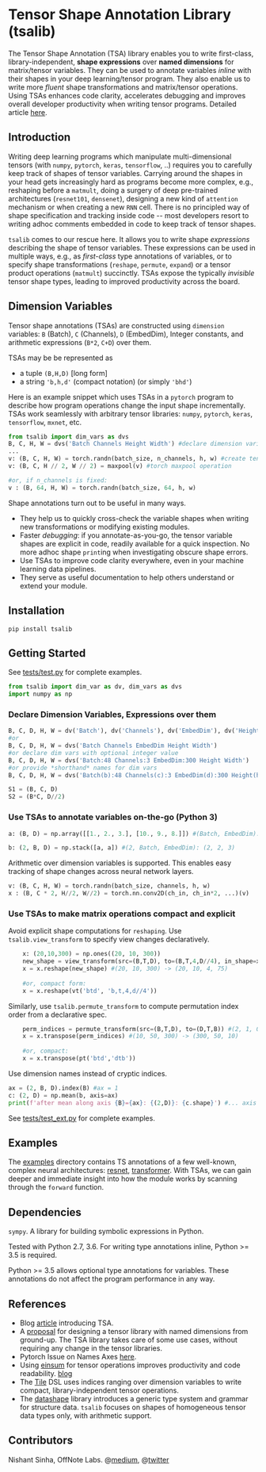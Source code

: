 # Tensor Shape Annotation Library (tsalib)

The Tensor Shape Annotation (TSA) library enables you to write first-class, library-independent, **shape expressions** over **named dimensions** for matrix/tensor variables.
They can be used to annotate variables *inline* with their shapes in your deep learning/tensor program.
They also enable us to write more *fluent* shape transformations and matrix/tensor operations. Using TSAs enhances code clarity, accelerates debugging and improves overall developer productivity when writing tensor programs. 
Detailed article [here](https://medium.com/@ekshakhs/introducing-tensor-shape-annotation-library-tsalib-963b5b13c35b).

## Introduction

Writing deep learning programs which manipulate multi-dimensional tensors (with `numpy`, `pytorch`, `keras`, `tensorflow`, ..) requires you to carefully keep track of shapes of tensor variables. Carrying around the shapes in your head gets increasingly hard as programs become more complex, e.g., reshaping before a `matmult`, doing a surgery of deep pre-trained architectures (`resnet101`, `densenet`), designing a new kind of `attention` mechanism or when creating a new `RNN` cell. There is no principled way of shape specification and tracking inside code -- most developers resort to writing adhoc comments embedded in code to keep track of tensor shapes.

`tsalib` comes to our rescue here. It allows you to write shape *expressions* describing the shape of tensor variables. These expressions can be used in multiple ways, e.g., as *first-class* type annotations of variables, or to specify shape transformations (`reshape`, `permute`, `expand`) or a tensor product operations (`matmult`) succinctly. TSAs expose the typically *invisible* tensor shape types, leading to improved productivity across the board. 

## Dimension Variables

Tensor shape annotations (TSAs) are constructed using `dimension` variables: `B` (Batch), `C` (Channels), `D` (EmbedDim), Integer constants, and arithmetic expressions (`B*2`, `C+D`) over them. 

TSAs may be be represented as
* a tuple `(B,H,D)` [long form]
* a string `'b,h,d'` (compact notation) (or simply `'bhd'`)

Here is an example snippet which uses TSAs in a `pytorch` program to describe how program operations change the input shape incrementally. TSAs work seamlessly with arbitrary tensor libraries:  `numpy`, `pytorch`, `keras`, `tensorflow`, `mxnet`, etc.

```python
from tsalib import dim_vars as dvs
B, C, H, W = dvs('Batch Channels Height Width') #declare dimension variables
...
v: (B, C, H, W) = torch.randn(batch_size, n_channels, h, w) #create tensor
v: (B, C, H // 2, W // 2) = maxpool(v) #torch maxpool operation

#or, if n_channels is fixed:
v : (B, 64, H, W) = torch.randn(batch_size, 64, h, w)

``` 

Shape annotations turn out to be useful in many ways. 
* They help us to quickly cross-check the variable shapes when writing new transformations or modifying existing modules.
* Faster *debugging*: if you annotate-as-you-go, the tensor variable shapes are explicit in code, readily available for a quick inspection. No more adhoc shape `print`ing when investigating obscure shape errors. 
* Use TSAs to improve code clarity everywhere, even in your machine learning data pipelines.
* They serve as useful documentation to help others understand or extend your module.


## Installation

`pip install tsalib`

## Getting Started

See [tests/test.py](tests/test.py) for complete examples.

```python
from tsalib import dim_var as dv, dim_vars as dvs
import numpy as np
```

### Declare Dimension Variables, Expressions over them
```python
B, C, D, H, W = dv('Batch'), dv('Channels'), dv('EmbedDim'), dv('Height'), dv('Width')
#or
B, C, D, H, W = dvs('Batch Channels EmbedDim Height Width')
#or declare dim vars with optional integer value
B, C, D, H, W = dvs('Batch:48 Channels:3 EmbedDim:300 Height Width')
#or provide *shorthand* names for dim vars
B, C, D, H, W = dvs('Batch(b):48 Channels(c):3 EmbedDim(d):300 Height(h) Width(w)')

S1 = (B, C, D)
S2 = (B*C, D//2)
```


### Use TSAs to annotate variables on-the-go (Python 3)

```python
a: (B, D) = np.array([[1., 2., 3.], [10., 9., 8.]]) #(Batch, EmbedDim): (2, 3)

b: (2, B, D) = np.stack([a, a]) #(2, Batch, EmbedDim): (2, 2, 3)
```

Arithmetic over dimension variables is supported. This enables easy tracking of shape changes across neural network layers.

```python
v: (B, C, H, W) = torch.randn(batch_size, channels, h, w)
x : (B, C * 2, H//2, W//2) = torch.nn.conv2D(ch_in, ch_in*2, ...)(v) 
```

### Use TSAs to make matrix operations compact and explicit


Avoid explicit shape computations for `reshaping`. Use `tsalib.view_transform` to specify view changes declaratively.

```python
    x: (20,10,300) = np.ones((20, 10, 300))
    new_shape = view_transform(src=(B,T,D), to=(B,T,4,D//4), in_shape=x.shape)
    x = x.reshape(new_shape) #(20, 10, 300) -> (20, 10, 4, 75)
   
    #or, compact form:
    x = x.reshape(vt('btd', 'b,t,4,d//4'))
```

Similarly, use `tsalib.permute_transform` to compute permutation index order from a declarative spec. 
```python 
    perm_indices = permute_transform(src=(B,T,D), to=(D,T,B)) #(2, 1, 0)
    x = x.transpose(perm_indices) #(10, 50, 300) -> (300, 50, 10)
    
    #or, compact:
    x = x.transpose(pt('btd','dtb'))
```

Use dimension names instead of cryptic indices.
```python
ax = (2, B, D).index(B) #ax = 1
c: (2, D) = np.mean(b, axis=ax) 
print(f'after mean along axis {B}={ax}: {(2,D)}: {c.shape}') #... axis Batch=1: (2, EmbedDim): (2, 3)
```

See [tests/test_ext.py](tests/test_ext.py) for complete examples.


## Examples

 The [examples](examples) directory contains TS annotations of a few well-known, complex neural architectures: [resnet](examples/resnet.py), [transformer](examples/openai_transformer.py). With TSAs, we can gain deeper and immediate insight into how the module works by scanning through the `forward` function.

## Dependencies

`sympy`. A library for building symbolic expressions in Python.

Tested with Python 2.7, 3.6. For writing type annotations inline, Python >= 3.5 is required.

Python >= 3.5 allows optional type annotations for variables. These annotations do not affect the program performance in any way. 





## References

* Blog [article](https://medium.com/@ekshakhs/introducing-tensor-shape-annotation-library-tsalib-963b5b13c35b) introducing TSA.
* A [proposal](https://docs.google.com/document/d/1vpMse4c6DrWH5rq2tQSx3qwP_m_0lyn-Ij4WHqQqRHY/edit#heading=h.rkj7d39awayl) for designing a tensor library with named dimensions from ground-up. The TSA library takes care of some use cases, without requiring any change in the tensor libraries.
* Pytorch Issue on Names Axes [here](https://github.com/pytorch/pytorch/issues/4164).
* Using [einsum](http://ajcr.net/Basic-guide-to-einsum/) for tensor operations improves productivity and code readability. [blog](https://rockt.github.io/2018/04/30/einsum)
* The [Tile](https://vertexai-plaidml.readthedocs-hosted.com/en/latest/writing_tile_code.html) DSL uses indices ranging over dimension variables to write compact, library-independent tensor operations.
* The [datashape](https://datashape.readthedocs.io/en/latest/) library introduces a generic type system and grammar for structure data. `tsalib` focuses on shapes of homogeneous tensor data types only, with arithmetic support.

## Contributors

Nishant Sinha, OffNote Labs. @[medium](https://medium.com/@ekshakhs), @[twitter](https://twitter.com/ekshakhs)


